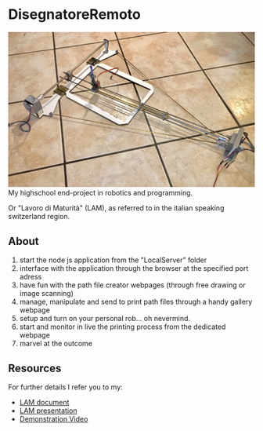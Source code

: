# DisegnatoreRemoto
![](LAM/Records/foto%20componenti/Main.JPG)
My highschool end-project in robotics and programming.

Or "Lavoro di Maturità" (LAM), as referred to in the italian speaking switzerland region.

## About
1. start the node js application from the "LocalServer" folder
2. interface with the application through the browser at the specified port adress
3. have fun with the path file creator webpages (through free drawing or image scanning)
4. manage, manipulate and send to print path files through a handy gallery webpage
5. setup and turn on your personal rob... oh nevermind.
6. start and monitor in live the printing process from the dedicated webpage
7. marvel at the outcome

## Resources
For further details I refer you to my:
* [LAM document](https://docs.google.com/document/d/1yufAzvm-YmBF5FJW-CDQHOr3H1Efvr5cywDJvZXltzI/edit?usp=sharing)
* [LAM presentation](https://docs.google.com/presentation/d/1ybNW9f366qOdg-vAGhiV8jnD6vP20Fr81bRC0PI2Oig/edit?usp=sharing)
* [Demonstration Video](https://youtu.be/YZUVihPjlJg)
